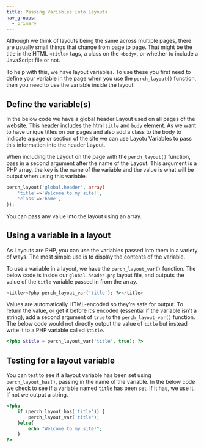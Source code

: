 ```yaml
---
title: Passing Variables into Layouts
nav_groups:
  - primary
---
```


Although we think of layouts being the same across multiple pages, there are usually small things that change from page to page. That might be the title in the HTML `<title>` tags, a class on the `<body>`, or whether to include a JavaScript file or not.

To help with this, we have layout variables. To use these you first need to define your variable in the page when you use the `perch_layout()` function, then you need to use the variable inside the layout.

## Define the variable(s)

In the below code we have a global header Layout used on all pages of the website. This header includes the html `title` and `body` element. As we want to have unique titles on our pages and also add a class to the body to indicate a page or section of the site we can use Layotu Variables to pass this information into the header Layout.

When including the Layout on the page with the `perch_layout()` function, pass in a second argument after the name of the Layout. This argument is a PHP array, the key is the name of the variable and the value is what will be output when using this variable.

```php
perch_layout('global.header', array(
    'title'=>'Welcome to my site!',
    'class'=>'home',
));
```

You can pass any value into the layout using an array.

## Using a variable in a layout

As Layouts are PHP, you can use the variables passed into them in a variety of ways. The most simple use is to display the contents of the variable.

To use a variable in a layout, we have the `perch_layout_var()` function. The below code is inside our `global.header.php` layout file, and outputs the value of the `title` variable passed in from the array.

```php
<title><?php perch_layout_var('title'); ?></title>
```

Values are automatically HTML-encoded so they’re safe for output. To return the value, or get it before it’s encoded (essential if the variable isn’t a string), add a second argument of `true` to the `perch_layout_var()` function. The below code would not directly output the value of `title` but instead write it to a PHP variable called `$title`.

```php
<?php $title = perch_layout_var('title', true); ?>
```

## Testing for a layout variable

You can test to see if a layout variable has been set using `perch_layout_has()`, passing in the name of the variable. In the below code we check to see if a variable named `title` has been set. If it has, we use it. If not we output a string.

```php 
<?php
    if (perch_layout_has('title')) {
    	perch_layout_var('title');
    }else{
    	echo "Welcome to my site!";
    }
?>
```
